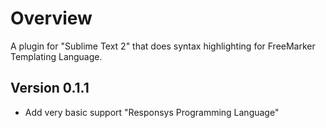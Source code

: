 
# Overview
A plugin for "Sublime Text 2" that does syntax highlighting for FreeMarker Templating Language.

## Version 0.1.1
 * Add very basic support "Responsys Programming Language" 

